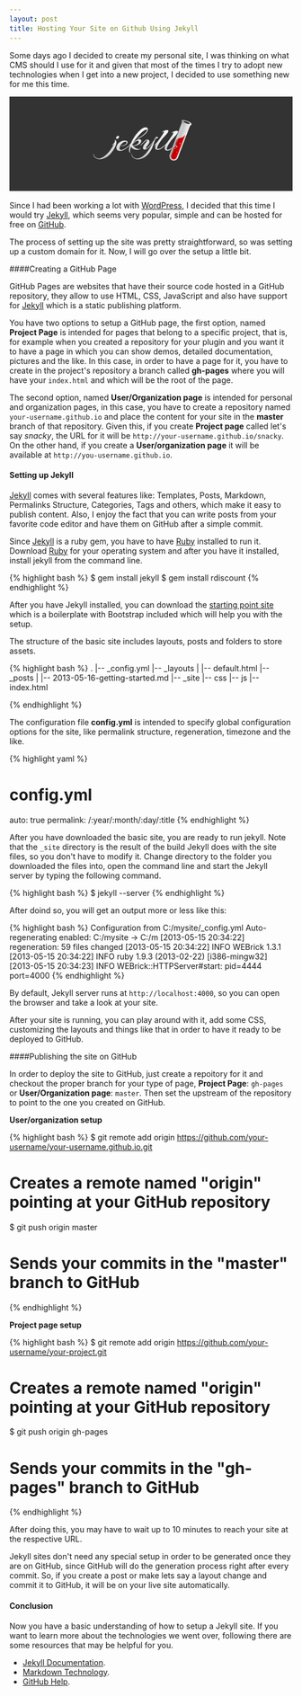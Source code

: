 ```yaml
---
layout: post
title: Hosting Your Site on Github Using Jekyll
---
```



Some days ago I decided to create my personal site, I was thinking
on what CMS should I use for it and given that most of the times I try to adopt new technologies
when I get into a new project, I decided to use something new for me this time.

![image](/assets/img/jekyll-1.jpg)

Since I had been working a lot with [WordPress](http://wordpress.org), I decided that this time I would try [Jekyll](http://jekyllrb.com), which seems very popular, simple and can be hosted for free on [GitHub](https://github.com).

The process of setting up the site was pretty straightforward, so was setting up a custom domain for it.
Now, I will go over the setup a little bit.


####Creating a GitHub Page

GitHub Pages are websites that have their source code hosted in a GitHub repository, they allow
to use HTML, CSS, JavaScript and also have support for [Jekyll](http://jekyllrb.com) which is a static publishing
platform.

You have two options to setup a GitHub page, the first option, named **Project Page** is intended for pages that
belong to a specific project, that is, for example when you created a repository for your plugin and you want it to have
a page in which you can show demos, detailed documentation, pictures and the like. In this case, in order to have a page
for it, you have to create in the project's repository a branch called **gh-pages** where you will have your `index.html` and which will be the root of the page.

The second option, named **User/Organization page** is intended for personal and organization pages, in this case, you
have to create a repository named `your-username.github.io` and place the content for your site in the
**master** branch of that repository. Given this, if you create **Project page** called let's say *snacky*, the URL for it will be
`http://your-username.github.io/snacky`. On the other hand, if you create a **User/organization page** it will be
available at `http://you-username.github.io`.

#### Setting up Jekyll
[Jekyll](http://jekyllrb.com) comes with several features like: Templates, Posts,
Markdown, Permalinks Structure, Categories, Tags and others, which make it easy to publish content.
Also, I enjoy the fact that you can write posts from your favorite code editor and have them on GitHub after a simple commit.

Since [Jekyll](http://jekyllrb.com) is a ruby gem, you have to have [Ruby](http://www.ruby-lang.org/) installed to run it.
Download [Ruby](http://www.ruby-lang.org/en/downloads/) for your operating system and after you have it installed, install jekyll from the command line.

{% highlight bash %}
$ gem install jekyll
$ gem install rdiscount
{% endhighlight %}

After you have Jekyll installed, you can download the [starting point site](https://github.com/PabloVallejo/Jekyll-Bootstrap) which
is a boilerplate with Bootstrap included which will help you with the setup.

The structure of the basic site includes layouts, posts and folders to store assets.

{% highlight bash %}
.
|-- _config.yml
|-- _layouts
|    |-- default.html
|-- _posts
|    |-- 2013-05-16-getting-started.md
|-- _site
|-- css
|-- js
|-- index.html

{% endhighlight %}

The configuration file **config.yml** is intended to specify global configuration options
for the site, like permalink structure, regeneration, timezone and the like.

{% highlight yaml %}
# config.yml
auto: true
permalink: /:year/:month/:day/:title
{% endhighlight %}

After you have downloaded the basic site, you are ready to run jekyll. Note that the `_site` directory
is the result of the build Jekyll does with the site files, so you don't have to modify it.
Change directory to the folder you downloaded the files into, open the command line and start the Jekyll server by typing the following command.

{% highlight bash %}
$ jekyll --server
{% endhighlight %}

After doind so, you will get an output more or less like this:

{% highlight bash %}
Configuration from C:/mysite/_config.yml
Auto-regenerating enabled: C:/mysite -> C:/m
[2013-05-15 20:34:22] regeneration: 59 files changed
[2013-05-15 20:34:22] INFO  WEBrick 1.3.1
[2013-05-15 20:34:22] INFO  ruby 1.9.3 (2013-02-22) [i386-mingw32]
[2013-05-15 20:34:23] INFO  WEBrick::HTTPServer#start: pid=4444 port=4000
{% endhighlight %}


By default, Jekyll server runs at `http://localhost:4000`, so you can open the browser
and take a look at your site.

After your site is running, you can play around with it, add some CSS, customizing the layouts and
things like that in order to have it ready to be deployed to GitHub.

####Publishing the site on GitHub

In order to deploy the site to GitHub, just create a repoitory for
it and checkout the proper branch for your type of page, **Project Page**: `gh-pages` or **User/Organization page**: `master`. Then set the upstream of the repository to point to the one you created on GitHub.


**User/organization setup**

{% highlight bash %}
$ git remote add origin https://github.com/your-username/your-username.github.io.git
# Creates a remote named "origin" pointing at your GitHub repository

$ git push origin master
# Sends your commits in the "master" branch to GitHub

{% endhighlight %}

**Project page setup**

{% highlight bash %}
$ git remote add origin https://github.com/your-username/your-project.git
# Creates a remote named "origin" pointing at your GitHub repository

$ git push origin gh-pages
# Sends your commits in the "gh-pages" branch to GitHub

{% endhighlight %}

After doing this, you may have to wait up to 10 minutes to reach your site at the respective URL.

Jekyll sites don't need any special setup in order to be generated once they are on GitHub,
since GitHub will do the generation process right after every commit. So, if you create a post or make lets say a layout change and
commit it to GitHub, it will be on your live site automatically.


#### Conclusion

Now you have a basic understanding of how to setup a Jekyll site.
If you want to learn more about the technologies we went over, following there are
some resources that may be helpful for you.

* [Jekyll Documentation](http://jekyllrb.com/docs/home/).
* [Markdown Technology](http://daringfireball.net/projects/markdown/).
* [GitHub Help](https://help.github.com/).

